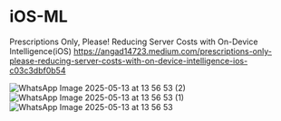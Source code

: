 # iOS-ML

Prescriptions Only, Please! Reducing Server Costs with On-Device Intelligence(iOS)
https://angad14723.medium.com/prescriptions-only-please-reducing-server-costs-with-on-device-intelligence-ios-c03c3dbf0b54

![WhatsApp Image 2025-05-13 at 13 56 53 (2)](https://github.com/user-attachments/assets/023d9749-e1bb-4e46-8bf3-f2dc21578d17)
![WhatsApp Image 2025-05-13 at 13 56 53 (1)](https://github.com/user-attachments/assets/7fde4d9d-beaf-457d-beea-94f31370a88b)
![WhatsApp Image 2025-05-13 at 13 56 53](https://github.com/user-attachments/assets/d49d4986-fa39-44d4-b662-6934b5d26935)
